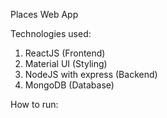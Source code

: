 Places Web App

Technologies used:
1. ReactJS (Frontend)
2. Material UI (Styling)
3. NodeJS with express (Backend)
4. MongoDB (Database)

How to run:

